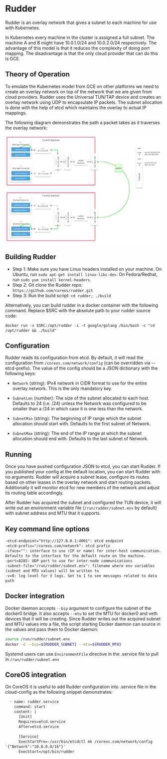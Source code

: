 # Rudder

Rudder is an overlay network that gives a subnet to each machine for use with
Kubernetes.

In Kubernetes every machine in the cluster is assigned a full subnet. The machine A
and B might have 10.0.1.0/24 and 10.0.2.0/24 respectively. The advantage of
this model is that it reduces the complexity of doing port mapping. The
disadvantage is that the only cloud provider that can do this is GCE.

## Theory of Operation

To emulate the Kubernetes model from GCE on other platforms we need to create
an overlay network on top of the network that we are given from cloud
providers. Rudder uses the Universal TUN/TAP device and creates an overlay network
using UDP to encapsulate IP packets. The subnet allocation is done with the help
of etcd which maintains the overlay to actual IP mappings.

The following diagram demonstrates the path a packet takes as it traverses the
overlay network:

![Life of a packet](./packet-01.png)

## Building Rudder

* Step 1: Make sure you have Linux headers installed on your machine. On Ubuntu, run ```sudo apt-get install linux-libc-dev```. On Fedora/Redhat, run ```sudo yum install kernel-headers```.
* Step 2: Git clone the Rudder repo: ```https://github.com/coreos/rudder.git```
* Step 3: Run the build script: ```cd rudder; ./build```

Alternatively, you can build rudder in a docker container with the following command. Replace $SRC with the absolute path to your rudder source code:

```
docker run -v $SRC:/opt/rudder -i -t google/golang /bin/bash -c "cd /opt/rudder && ./build"
```

## Configuration

Rudder reads its configuration from etcd. By default, it will read the configuration
from ```/coreos.com/network/config``` (can be overridden via --etcd-prefix).
The value of the config should be a JSON dictionary with the following keys:

* ```Network``` (string): IPv4 network in CIDR format to use for the entire overlay network. This
is the only mandatory key.

* ```SubnetLen``` (number): The size of the subnet allocated to each host. Defaults to 24 (i.e. /24) unless
the Network was configured to be smaller than a /24 in which case it is one less than the network.

* ```SubnetMin``` (string): The beginning of IP range which the subnet allocation should start with. Defaults
to the first subnet of Network.

* ```SubnetMax``` (string): The end of the IP range at which the subnet allocation should end with. Defaults to
the last subnet of Network.

## Running

Once you have pushed configuration JSON to etcd, you can start Rudder. If you published your
config at the default location, you can start Rudder with no arguments. Rudder will acquire a
subnet lease, configure its routes based on other leases in the overlay network and start
routing packets. Additionally it will monitor etcd for new members of the network and adjust
its routing table accordingly.

After Rudder has acquired the subnet and configured the TUN device, it will write out an
environment variable file (```/run/rudder/subnet.env``` by default) with subnet address and
MTU that it supports.

## Key command line options

```
-etcd-endpoint="http://127.0.0.1:4001": etcd endpoint
-etcd-prefix="/coreos.com/network": etcd prefix
-iface="": interface to use (IP or name) for inter-host communication. Defaults to the interface for the default route on the machine.
-port=8285: UDP port to use for inter-node communications
-subnet-file="/run/rudder/subnet.env": filename where env variables (subnet and MTU values) will be written to
-v=0: log level for V logs. Set to 1 to see messages related to data path
```

## Docker integration

Docker daemon accepts ```--bip``` argument to configure the subnet of the docker0 bridge. It also accepts ```--mtu``` to set the MTU
for docker0 and veth devices that it will be creating. Since Rudder writes out the acquired subnet and MTU values into
a file, the script starting Docker daemon can source in the values and pass them to Docker daemon:

```bash
source /run/rudder/subnet.env
docker -d --bip=${RUDDER_SUBNET} --mtu=${RUDDER_MTU}
```

Systemd users can use ```EnvironmentFile``` directive in the .service file to pull in ```/run/rudder/subnet.env```

## CoreOS integration

On CoreOS it is useful to add Rudder configuration into .service file in the cloud-config as the following snippet demonstrates:

```
  - name: rudder.service
    command: start
    content: |
      [Unit]
      Requires=etcd.service
      After=etcd.service

      [Service]
      ExecStartPre=-/usr/bin/etcdctl mk /coreos.com/network/config '{"Network":"10.0.0.0/16"}'
      ExecStart=/opt/bin/rudder
```
